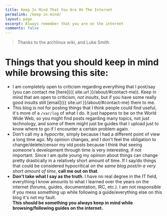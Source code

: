 ```yaml
---
title: Keep In Mind That You Are On The Internet
permalink: /keep-in-mind/
layout: page
excerpt: Always remember that you are on the internet
comments: false
---
```


> Thanks to the archlinux wiki, and Luke Smith

# Things that you should keep in mind while browsing this site:
- I am completely open to criticism regarding everything that I post/say (you can contact me [here]({{ site.url }}/about/#contact-me)). Keep in mind that am open to criticism, _not insults_, but if you have some really good insults still [email]({{ site.url  }}/about/#contact-me) them to me.
- This blog is not for posting things that I think people could find useful, it's more of a `/var/log` of what I do. It just happens to be on the World Wide Web, so you might find posts regarding many topics, not just technology, and some of them might just be guides that I upload just to know where to go if I encounter a certain problem again.
- Don't call my a _hypocrite_, simply because I had a different point of view a long time ago. My opinion changes, and I don't feel the obligation to change/delete/censor my old posts because I think that seeing someone's development through time is very interesting, if not important. Since I am quite young my opinion about things can change pretty drastically in a relatively short amount of time. If I say/do things that could be considered hypocritical *on the same blog post/in a very short amount of time*, **call me out on that**.
- **Don't take what I say as the truth**. I have no real degree in the IT field, everything I know amounts to what I learned over the years on the internet (forums, guides, documentation, IRC, etc.). I am not responsible if you mess something up while following a guide/everything else on this blog it's not my fault.  
**This should be something you always keep in mind while browsing/following guides on the internet.**
